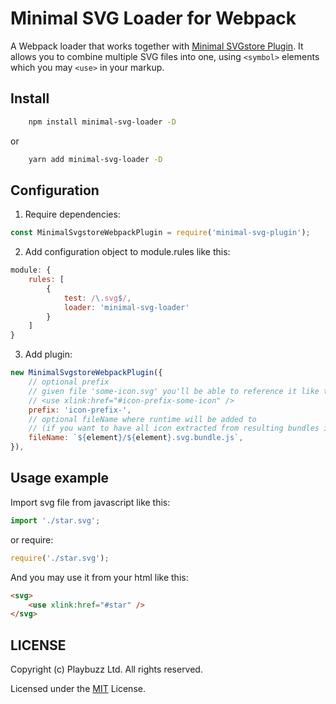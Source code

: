 # Minimal SVG Loader for Webpack
A Webpack loader that works together with [Minimal SVGstore Plugin](https://github.com/playbuzz/webpack-minimal-svgstore-plugin). 
It allows you to combine multiple SVG files into one, using `<symbol>` elements which you may `<use>` in your markup.

## Install

```bash
    npm install minimal-svg-loader -D
```
or
```bash
    yarn add minimal-svg-loader -D
```

## Configuration

1. Require dependencies:
```js
const MinimalSvgstoreWebpackPlugin = require('minimal-svg-plugin');
```
2. Add configuration object to module.rules like this:
```javascript
module: {
    rules: [
        {
            test: /\.svg$/,
            loader: 'minimal-svg-loader'
        }
    ]
}
```
3. Add plugin:
```js
new MinimalSvgstoreWebpackPlugin({
    // optional prefix
    // given file 'some-icon.svg' you'll be able to reference it like this:
    // <use xlink:href="#icon-prefix-some-icon" />
    prefix: 'icon-prefix-',
    // optional fileName where runtime will be added to 
    // (if you want to have all icon extracted from resulting bundles into single file)
    fileName: `${element}/${element}.svg.bundle.js`,
}),
```

## Usage example

Import svg file from javascript like this:
```js
import './star.svg';
```

or require:
```js
require('./star.svg');
```

And you may use it from your html like this:
```html
<svg>
    <use xlink:href="#star" />
</svg>
```

## LICENSE

Copyright (c) Playbuzz Ltd. All rights reserved.

Licensed under the [MIT](LICENSE) License.
